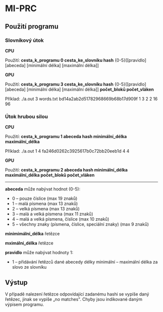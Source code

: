# MI-PRC

## Použití programu

### Slovníkový útok

**CPU**

Použití: **cesta\_k\_programu 0 cesta\_ke\_slovníku hash** {0-5}[[pravidlo] [abeceda] [minimální délka] [maximální délka]]

**GPU**

Použití: **cesta\_k\_programu 3 cesta\_ke\_slovníku hash** {0-5}[[pravidlo] [abeceda] [minimální délka] [maximální délka]] **počet\_bloků počet\_vláken**

Příklad: ./a.out 3 words.txt bd14a2ab2d51782968669b68b17d909f 1 3 2 2 16 96

### Útok hrubou silou

**CPU**

Použití: **cesta\_k\_programu 1 abeceda hash minimální\_délka maximální\_délka**

Příklad: ./a.out 1 4 fa246d0262c3925617b0c72bb20eeb1d 4 4

**GPU**

Použití: **cesta\_k\_programu 2 abeceda hash minimální\_délka maximální\_délka počet\_bloků počet\_vláken**

---
**abeceda** může nabývat hodnot (0-5):
- 0 – pouze číslice (max 19 znaků)
- 1 – malá písmena (max 13 znaků)
- 2 – velká písmena (max 13 znaků)
- 3 – malá a velká písmena (max 11 znaků)
- 4 – malá a velká písmena, číslice (max 10 znaků)
- 5 – všechny znaky (písmena, číslice, speciální znaky) (max 9 znaků)

**minimimální_délka** řetězce

**mximální_délka** řetězce

**pravidlo** může nabývat hodnoty 1:
- 1 – přidávání řetězců dané abecedy délky minimální – maximální délka za slovo ze slovníku

## Výstup
V případě nalezení řetězce odpovídající zadanému hashi se vypíše daný řetězec, jinak se vypíše „no matches&quot;. Chyby jsou indikované daným výpisem programu.
